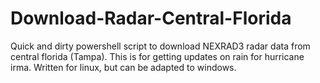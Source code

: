 # Download-Radar-Central-Florida
Quick and dirty powershell script to download NEXRAD3 radar data from central florida (Tampa). This is for getting updates on rain for hurricane irma. Written for linux, but can be adapted to windows.
